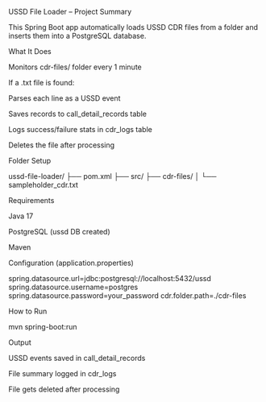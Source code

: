 USSD File Loader – Project Summary

This Spring Boot app automatically loads USSD CDR files from a folder and inserts them into a PostgreSQL database.

What It Does

Monitors cdr-files/ folder every 1 minute

If a .txt file is found:

Parses each line as a USSD event

Saves records to call_detail_records table

Logs success/failure stats in cdr_logs table

Deletes the file after processing



Folder Setup

ussd-file-loader/
├── pom.xml
├── src/
├── cdr-files/
│   └── sampleholder_cdr.txt

Requirements

Java 17

PostgreSQL (ussd DB created)

Maven


Configuration (application.properties)

spring.datasource.url=jdbc:postgresql://localhost:5432/ussd
spring.datasource.username=postgres
spring.datasource.password=your_password
cdr.folder.path=./cdr-files

How to Run

mvn spring-boot:run

Output

USSD events saved in call_detail_records

File summary logged in cdr_logs

File gets deleted after processing



